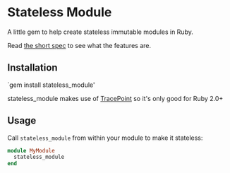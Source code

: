 # Stateless Module

A little gem to help create stateless immutable modules in Ruby.

Read <a href="https://github.com/jwhiteman/stateless_module/blob/master/spec/stateless_module_spec.rb#L32">the short spec</a> to see what the features are.

## Installation

`gem install stateless_module'

stateless_module makes use of <a href="http://ruby-doc.org/core-2.0.0/TracePoint.html" target="_blank">TracePoint</a> so it's only good for Ruby 2.0+

## Usage

Call `stateless_module` from within your module to make it stateless:

```ruby
module MyModule
  stateless_module
end
```
